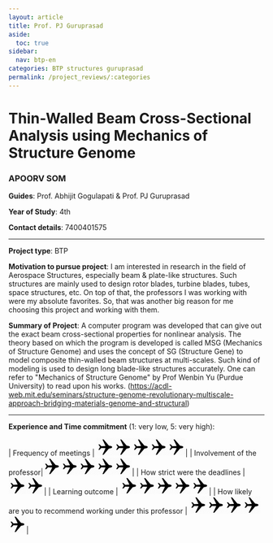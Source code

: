 ```yaml
---
layout: article
title: Prof. PJ Guruprasad
aside:
  toc: true
sidebar:
  nav: btp-en
categories: BTP structures guruprasad
permalink: /project_reviews/:categories
---
```


# Thin-Walled Beam Cross-Sectional Analysis using Mechanics of Structure Genome
### APOORV SOM

**Guides**: Prof. Abhijit Gogulapati & Prof. PJ Guruprasad

**Year of Study**: 4th

**Contact details**: 7400401575

---

**Project type**: BTP

**Motivation to pursue project**: I am interested in research in the field of Aerospace Structures, especially beam & plate-like structures. Such structures are mainly used to design rotor blades, turbine blades, tubes, space structures, etc.
On top of that, the professors I was working with were my absolute favorites. So, that was another big reason for me choosing this project and working with them.

**Summary of Project**: A  computer program was developed that can give out the exact beam cross-sectional properties for nonlinear analysis. The theory based on which the program is developed is called MSG (Mechanics of Structure Genome) and uses the concept of SG (Structure Gene) to model composite thin-walled beam structures at multi-scales. Such kind of modeling is used to design long blade-like structures accurately. One can refer to "Mechanics of Structure Genome" by Prof Wenbin Yu (Purdue University) to read upon his works. (https://acdl-web.mit.edu/seminars/structure-genome-revolutionary-multiscale-approach-bridging-materials-genome-and-structural)

---

**Experience and Time commitment** (1: very low, 5: very high):

[1]:<img src="/assets/plane3.png" width="35"/>

| Frequency of meetings	| <img src="/assets/plane3.png" width="35"/><img src="/assets/plane3.png" width="35"/><img src="/assets/plane3.png" width="35"/><img src="/assets/plane3.png" width="35"/><img src="/assets/plane3.png" width="35"/>|
| Involvement of the professor|<img src="/assets/plane3.png" width="35"/><img src="/assets/plane3.png" width="35"/><img src="/assets/plane3.png" width="35"/><img src="/assets/plane3.png" width="35"/><img src="/assets/plane3.png" width="35"/>|
| How strict were the deadlines	| <img src="/assets/plane3.png" width="35"/><img src="/assets/plane3.png" width="35"/>|
| Learning outcome | <img src="/assets/plane3.png" width="35"/><img src="/assets/plane3.png" width="35"/><img src="/assets/plane3.png" width="35"/><img src="/assets/plane3.png" width="35"/><img src="/assets/plane3.png" width="35"/>|
| How likely are you to recommend working under this professor | <img src="/assets/plane3.png" width="35"/><img src="/assets/plane3.png" width="35"/><img src="/assets/plane3.png" width="35"/><img src="/assets/plane3.png" width="35"/><img src="/assets/plane3.png" width="35"/>|


